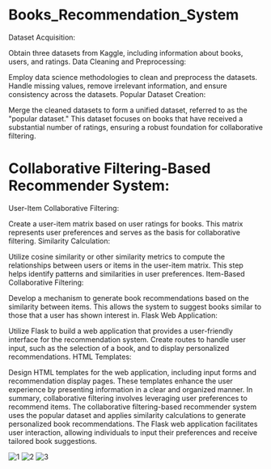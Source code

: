 # Books_Recommendation_System
Dataset Acquisition:

Obtain three datasets from Kaggle, including information about books, users, and ratings.
Data Cleaning and Preprocessing:

Employ data science methodologies to clean and preprocess the datasets. Handle missing values, remove irrelevant information, and ensure consistency across the datasets.
Popular Dataset Creation:

Merge the cleaned datasets to form a unified dataset, referred to as the "popular dataset." This dataset focuses on books that have received a substantial number of ratings, ensuring a robust foundation for collaborative filtering.


# Collaborative Filtering-Based Recommender System:

User-Item Collaborative Filtering:

Create a user-item matrix based on user ratings for books. This matrix represents user preferences and serves as the basis for collaborative filtering.
Similarity Calculation:

Utilize cosine similarity or other similarity metrics to compute the relationships between users or items in the user-item matrix. This step helps identify patterns and similarities in user preferences.
Item-Based Collaborative Filtering:

Develop a mechanism to generate book recommendations based on the similarity between items. This allows the system to suggest books similar to those that a user has shown interest in.
Flask Web Application:

Utilize Flask to build a web application that provides a user-friendly interface for the recommendation system. Create routes to handle user input, such as the selection of a book, and to display personalized recommendations.
HTML Templates:

Design HTML templates for the web application, including input forms and recommendation display pages. These templates enhance the user experience by presenting information in a clear and organized manner.
In summary, collaborative filtering involves leveraging user preferences to recommend items. The collaborative filtering-based recommender system uses the popular dataset and applies similarity calculations to generate personalized book recommendations. The Flask web application facilitates user interaction, allowing individuals to input their preferences and receive tailored book suggestions.

![1](https://github.com/AbhishekPawshekar/Books_Recommendation_System/assets/89447125/509d4c10-0fe4-46bf-9464-219057728523)
![2](https://github.com/AbhishekPawshekar/Books_Recommendation_System/assets/89447125/09ee10d8-83e6-426a-9694-918726428eb6)
![3](https://github.com/AbhishekPawshekar/Books_Recommendation_System/assets/89447125/684687e3-fb72-4b75-9cfd-745c4ce54e6b)


